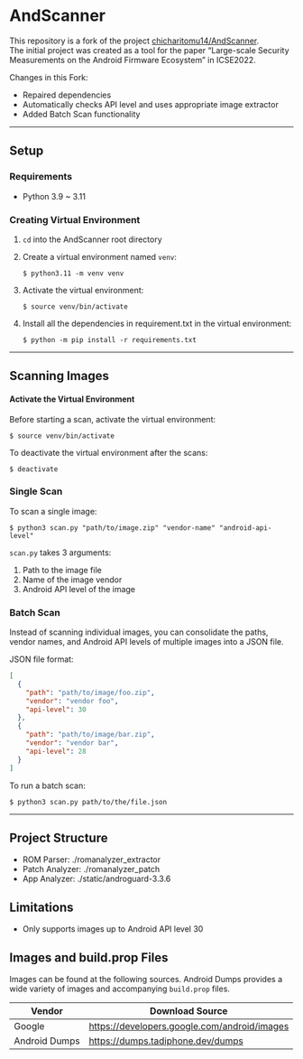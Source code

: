 # AndScanner

This repository is a fork of the project [chicharitomu14/AndScanner](https://github.com/chicharitomu14/AndScanner).  
The initial project was created as a tool for the paper “Large-scale Security Measurements on the Android Firmware Ecosystem” in ICSE2022.

Changes in this Fork:
- Repaired dependencies
- Automatically checks API level and uses appropriate image extractor
- Added Batch Scan functionality

___

## Setup

### Requirements

- Python 3.9 ~ 3.11

### Creating Virtual Environment

1. `cd` into the AndScanner root directory

2. Create a virtual environment named `venv`:
    ```shell
    $ python3.11 -m venv venv
    ```

3. Activate the virtual environment:
    ```shell
    $ source venv/bin/activate
    ```

4. Install all the dependencies in requirement.txt in the virtual environment:
    ```shell
    $ python -m pip install -r requirements.txt
    ```

___

## Scanning Images

#### Activate the Virtual Environment

Before starting a scan, activate the virtual environment:
```shell
$ source venv/bin/activate
```

To deactivate the virtual environment after the scans:
```shell
$ deactivate
```

### Single Scan

To scan a single image:
```shell
$ python3 scan.py "path/to/image.zip" "vendor-name" "android-api-level"
```
`scan.py` takes 3 arguments:
1. Path to the image file
2. Name of the image vendor
3. Android API level of the image

### Batch Scan

Instead of scanning individual images, you can consolidate the paths, vendor names, and Android API levels of multiple images into a JSON file.

JSON file format:
```json
[
  {
    "path": "path/to/image/foo.zip",
    "vendor": "vendor foo",
    "api-level": 30
  },
  {
    "path": "path/to/image/bar.zip",
    "vendor": "vendor bar",
    "api-level": 28
  }
]
```

To run a batch scan:
```shell
$ python3 scan.py path/to/the/file.json
```

___

## Project Structure

- ROM Parser: ./romanalyzer_extractor
- Patch Analyzer: ./romanalyzer_patch
- App Analyzer: ./static/androguard-3.3.6

## Limitations

- Only supports images up to Android API level 30

## Images and build.prop Files

Images can be found at the following sources.
Android Dumps provides a wide variety of images and accompanying `build.prop` files.

| Vendor        | Download Source                              |
|---------------|----------------------------------------------|
| Google        | https://developers.google.com/android/images |
| Android Dumps | https://dumps.tadiphone.dev/dumps            |
